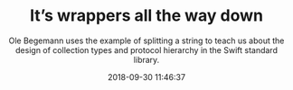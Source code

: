 ---
title: "It’s wrappers all the way down"
subtitle: "Ole Begemann uses the example of splitting a string to teach us about the design of collection types and protocol hierarchy in the Swift standard library."
tags: ["collection"]
link: "https://oleb.net/2018/lastindex-reversed/"
date: "2018-09-30 11:46:37"
---